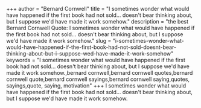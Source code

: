 +++
author = "Bernard Cornwell"
title = "I sometimes wonder what would have happened if the first book had not sold... doesn't bear thinking about, but I suppose we'd have made it work somehow."
description = "the best Bernard Cornwell Quote: I sometimes wonder what would have happened if the first book had not sold... doesn't bear thinking about, but I suppose we'd have made it work somehow."
slug = "i-sometimes-wonder-what-would-have-happened-if-the-first-book-had-not-sold-doesnt-bear-thinking-about-but-i-suppose-wed-have-made-it-work-somehow"
keywords = "I sometimes wonder what would have happened if the first book had not sold... doesn't bear thinking about, but I suppose we'd have made it work somehow.,bernard cornwell,bernard cornwell quotes,bernard cornwell quote,bernard cornwell sayings,bernard cornwell saying,quotes, sayings,quote, saying, motivation"
+++
I sometimes wonder what would have happened if the first book had not sold... doesn't bear thinking about, but I suppose we'd have made it work somehow.
